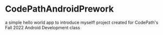 # CodePathAndroidPrework
 a simple hello world app to introduce myself! project created for CodePath's Fall 2022 Android Development class
